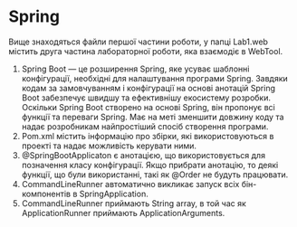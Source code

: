 # Spring
Вище знаходяться файли першої частини роботи, у папці Lab1.web містить друга частина лабораторної роботи, яка взаємодіє в WebTool. 
1.	 Spring Boot — це розширення Spring, яке усуває шаблонні конфігурації, необхідні для налаштування програми Spring. Завдяки кодам за замовчуванням і конфігурації на основі анотацій Spring Boot забезпечує швидшу та ефективнішу екосистему розробки.
Оскільки Spring Boot створено на основі Spring, він пропонує всі функції та переваги Spring. Має на меті зменшити довжину коду та надає розробникам найпростіший спосіб створення програми.
2.	Pom.xml містить інформацію про збірки, які використовуються в проекті та надає можливість керувати ними.
3.	@SpringBootApplicaton є анотацією, що використовується для позначення класу конфігурації. Якщо прибрати анотацію, то деякі функції, що були використанні, такі як @Order не будуть працювати.
4.	CommandLineRunner автоматично викликає запуск всіх бін-компонентів в SpringApplication.
5.	CommandLineRunner приймають String array, в той час як ApplicationRunner приймають ApplicationArguments.

